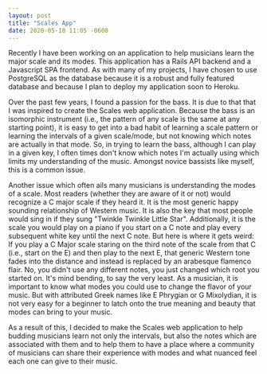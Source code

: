 ```yaml
---
layout: post
title: "Scales App"
date: 2020-05-18 11:05 -0600
---
```


Recently I have been working on an application to help musicians learn the major scale and its modes. This application has a Rails API backend and a Javascript SPA frontend. As with many of my projects, I have chosen to use PostgreSQL as the database because it is a robust and fully featured database and because I plan to deploy my application soon to Heroku.

Over the past few years, I found a passion for the bass. It is due to that that I was inspired to create the Scales web application. Because the bass is an isomorphic instrument (i.e., the pattern of any scale is the same at any starting point), it is easy to get into a bad habit of learning a scale pattern or learning the intervals of a given scale/mode, but not knowing which notes are actually in that mode. So, in trying to learn the bass, although I can play in a given key, I often times don't know which notes I'm actually using which limits my understanding of the music. Amongst novice bassists like myself, this is a common issue.

Another issue which often ails many musicians is understanding the modes of a scale. Most readers (whether they are aware of it or not) would recognize a C major scale if they heard it. It is the most generic happy sounding relationship of Western music. It is also the key that most people would sing in if they sung "Twinkle Twinkle Little Star". Additionally, it is the scale you would play on a piano if you start on a C note and play every subsequent white key until the next C note. But here is where it gets weird: If you play a C Major scale staring on the third note of the scale from that C (i.e., start on the E) and then play to the next E, that generic Western tone fades into the distance and instead is replaced by an arabesque flamenco flair. No, you didn't use any different notes, you just changed which root you started on. It's mind bending, to say the very least. As a musician, it is important to know what modes you could use to change the flavor of your music. But with attributed Greek names like E Phrygian or G Mixolydian, it is not very easy for a beginner to latch onto the true meaning and beauty that modes can bring to your music.

As a result of this, I decided to make the Scales web application to help budding musicians learn not only the intervals, but also the notes which are associated with them and to help them to have a place where a community of musicians can share their experience with modes and what nuanced feel each one can give to their music.
